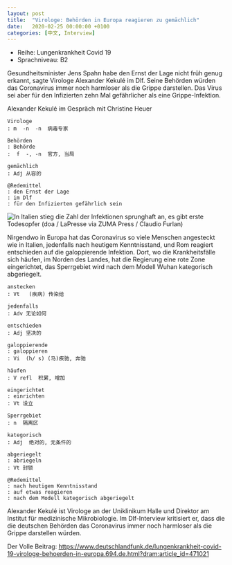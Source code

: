 ```yaml
---
layout: post
title:  "Virologe: Behörden in Europa reagieren zu gemächlich"
date:   2020-02-25 00:00:00 +0100
categories: [中文, Interview]
---
```


- Reihe: Lungenkrankheit Covid 19
- Sprachniveau: B2

Gesundheitsminister Jens Spahn habe den Ernst der Lage nicht früh genug erkannt, sagte Virologe Alexander Kekulé im Dlf. Seine Behörden würden das Coronavirus immer noch harmloser als die Grippe darstellen. Das Virus sei aber für den Infizierten zehn Mal gefährlicher als eine Grippe-Infektion.

Alexander Kekulé im Gespräch mit Christine Heuer

    Virologe
    : m  -n  -n  病毒专家

    Behörden
    : Behörde
    :  f  -, -n  官方, 当局

    gemächlich
    : Adj 从容的

    @Redemittel
    : den Ernst der Lage
    : im Dlf
    : für den Infizierten gefährlich sein


![In Italien stieg die Zahl der Infektionen sprunghaft an, es gibt erste Todesopfer (doa / LaPresse via ZUMA Press / Claudio Furlan)](https://www.deutschlandfunk.de/media/thumbs/e/e20d8c8e7c9871992c3db708d218ea84v1_max_755x425_b3535db83dc50e27c1bb1392364c95a2.jpg?key=944438)


Nirgendwo in Europa hat das Coronavirus so viele Menschen angesteckt wie in Italien, jedenfalls nach heutigem Kenntnisstand, und Rom reagiert entschieden auf die galoppierende Infektion. Dort, wo die Krankheitsfälle sich häufen, im Norden des Landes, hat die Regierung eine rote Zone eingerichtet, das Sperrgebiet wird nach dem Modell Wuhan kategorisch abgeriegelt.

    anstecken
    : Vt   (疾病) 传染给

    jedenfalls
    : Adv 无论如何

    entschieden
    : Adj 坚决的

    galoppierende
    : galoppieren
    : Vi  (h/ s) (马)疾驰, 奔驰

    häufen
    : V refl  积累, 增加

    eingerichtet
    : einrichten
    : Vt 设立

    Sperrgebiet
    : n  隔离区

    kategorisch
    : Adj  绝对的, 无条件的

    abgeriegelt
    : abriegeln
    : Vt 封锁

    @Redemittel
    : nach heutigem Kenntnisstand
    : auf etwas reagieren
    : nach dem Modell kategorisch abgeriegelt


Alexander Kekulé ist Virologe an der Uniklinikum Halle und Direktor am Institut für medizinische Mikrobiologie. Im Dlf-Interview kritisiert er, dass die die deutschen Behörden das Coronavirus immer noch harmloser als die Grippe darstellen würden.


Der Volle Beitrag: <https://www.deutschlandfunk.de/lungenkrankheit-covid-19-virologe-behoerden-in-europa.694.de.html?dram:article_id=471021>
